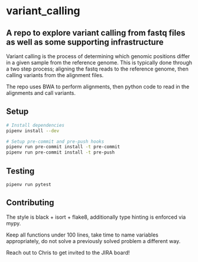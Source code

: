 # variant_calling
## A repo to explore variant calling from fastq files as well as some supporting infrastructure
Variant calling is the process of determining which genomic positions differ in a given sample from the reference genome.
This is typically done through a two step process; aligning the fastq reads to the reference genome, then calling variants
from the alignment files.

The repo uses BWA to perform alignments, then python code to read in the alignments and call variants.

## Setup
```sh
# Install dependencies
pipenv install --dev

# Setup pre-commit and pre-push hooks
pipenv run pre-commit install -t pre-commit
pipenv run pre-commit install -t pre-push
```

## Testing
```
pipenv run pytest
```

## Contributing
The style is black + isort + flake8, additionally type hinting is enforced via mypy. 

Keep all functions under 100 lines, take time to name variables appropriately, do not solve a previously
solved problem a different way.

Reach out to Chris to get invited to the JIRA board! 


